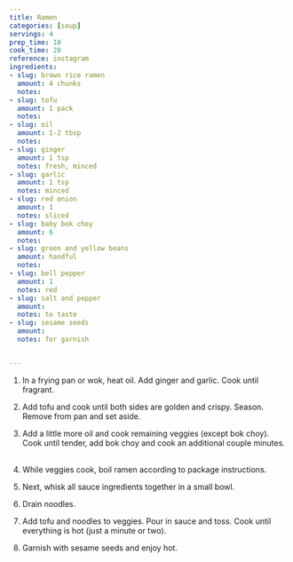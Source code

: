```yaml
---
title: Ramen
categories: [soup]
servings: 4
prep_time: 10
cook_time: 20
reference: instagram
ingredients:
- slug: brown rice ramen
  amount: 4 chunks
  notes:
- slug: tofu
  amount: 1 pack
  notes:
- slug: oil
  amount: 1-2 tbsp
  notes:
- slug: ginger
  amount: 1 tsp
  notes: fresh, minced
- slug: garlic
  amount: 1 tsp
  notes: minced
- slug: red onion
  amount: 1
  notes: sliced
- slug: baby bok choy
  amount: 6
  notes:
- slug: green and yellow beans
  amount: handful
  notes:
- slug: bell pepper
  amount: 1
  notes: red
- slug: salt and pepper
  amount:
  notes: to taste
- slug: sesame seeds
  amount:
  notes: for garnish


---
```


1. ⁣In a frying pan or wok, heat oil. Add ginger and garlic. Cook until fragrant. ⁣

2. ⁣Add tofu and cook until both sides are golden and crispy. Season. Remove from pan and set aside. ⁣
⁣⁣
3. ⁣Add a little more oil and cook remaining veggies (except bok choy). Cook until tender, add bok choy and cook an additional couple minutes. ⁣
⁣⁣
4. ⁣While veggies cook, boil ramen according to package instructions. ⁣
⁣⁣
5. ⁣Next, whisk all sauce ingredients together in a small bowl. ⁣

6. Drain noodles. ⁣

7. ⁣Add tofu and noodles to veggies. Pour in sauce and toss. Cook until everything is hot (just a minute or two). ⁣
⁣⁣
8. ⁣Garnish with sesame seeds and enjoy hot. ⁣

